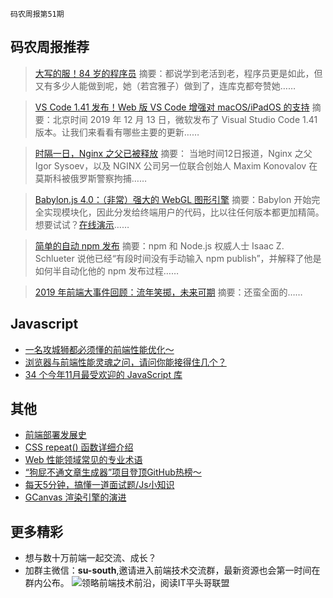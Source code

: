 `码农周报第51期`

码农周报推荐
-------

> [大写的服！84 岁的程序员](https://mp.weixin.qq.com/s/5fwjjZE60OIPHp0o1bGYsQ)
> 摘要：都说学到老活到老，程序员更是如此，但又有多少人能做到呢，她（若宫雅子）做到了，连库克都夸赞她……

>  [VS Code 1.41 发布！Web 版 VS Code 增强对 macOS/iPadOS 的支持](https://mp.weixin.qq.com/s/pMDIPgAgl2GDHDYpVD5ifg)
> 摘要：北京时间 2019 年 12 月 13 日，微软发布了 Visual Studio Code 1.41 版本。让我们来看看有哪些主要的更新……

>  [时隔一日，Nginx 之父已被释放](https://mp.weixin.qq.com/s/U4ihBOr4m0rUEjQwqXu9RA)
> 摘要： 当地时间12日报道，Nginx 之父 Igor Sysoev，以及 NGINX 公司另一位联合创始人 Maxim Konovalov 在莫斯科被俄罗斯警察拘捕……

> [Babylon.js 4.0：（非常）强大的 WebGL 图形引擎](https://mp.weixin.qq.com/s/snC6z-89imMRK0XY2Yw3qQ)
> 摘要：Babylon 开始完全实现模块化，因此分发给终端用户的代码，比以往任何版本都更加精简。想要试试？[在线演示](https://javascriptweekly.com/link/63240/web)……

> [简单的自动 npm 发布](https://javascriptweekly.com/link/63246/web)
> 摘要：npm 和 Node.js 权威人士 Isaac Z. Schlueter 说他已经“有段时间没有手动输入 npm publish”，并解释了他是如何半自动化他的 npm 发布过程……

> [2019 年前端大事件回顾：流年笑掷，未来可期](https://juejin.im/post/5def782ce51d4558181d27ce)
> 摘要：还蛮全面的……



Javascript
-------
+ [一名攻城狮都必须懂的前端性能优化～](https://mp.weixin.qq.com/s/eb--XrPsDunGXscwotnpAw)
+ [浏览器与前端性能灵魂之问，请问你能接得住几个？](https://juejin.im/post/5df5bcea6fb9a016091def69)
+ [34 个今年11月最受欢迎的 JavaScript 库](https://juejin.im/post/5df65fbdf265da33d83e70b7)


其他
-------

+ [前端部署发展史](https://mp.weixin.qq.com/s/T_Uig7XAljyl4E4OjjtdCw)
+ [CSS repeat() 函数详细介绍](https://www.zhangxinxu.com/wordpress/2019/12/css-repeat/)
+ [Web 性能领域常见的专业术语](https://github.com/berwin/Blog/issues/46)
+ [“狗屁不通文章生成器”项目登顶GitHub热榜～](https://mp.weixin.qq.com/s/DxsFzHWzDSzPXQ8wzwUAsQ)
+ [每天5分钟，搞懂一道面试题/Js小知识](https://www.javascriptc.com/interview-tips/)
+ [GCanvas 渲染引擎的演进](https://mp.weixin.qq.com/s/WJjDmEUm0Y_rYPgKs-Stxw)


更多精彩
-------
+ 想与数十万前端一起交流、成长？
+ 加群主微信：**su-south**,邀请进入前端技术交流群，最新资源也会第一时间在群内公布。
![领略前端技术前沿，阅读IT平头哥联盟](https://user-images.githubusercontent.com/18324563/70633966-608b2980-1c6c-11ea-8123-34f1fd13484e.png)


